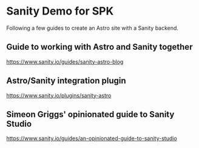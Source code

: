 # Sanity Demo for SPK

Following a few guides to create an Astro site with a Sanity backend.

## Guide to working with Astro and Sanity together

<https://www.sanity.io/guides/sanity-astro-blog>

## Astro/Sanity integration plugin

<https://www.sanity.io/plugins/sanity-astro>

## Simeon Griggs' opinionated guide to Sanity Studio

<https://www.sanity.io/guides/an-opinionated-guide-to-sanity-studio>
